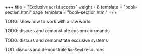 +++
title = "Exclusive `World` access"
weight = 8
template = "book-section.html"
page_template = "book-section.html"
+++

TODO: show how to work with a raw world

TODO: discuss and demonstrate custom commands

TODO: discuss and demonstrate exclusive systems

TOD: discuss and demonstrate `NonSend` resources
